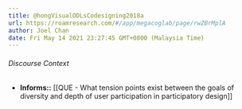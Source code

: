 ```yaml
---
title: @hongVisualODLsCodesigning2018a
url: https://roamresearch.com/#/app/megacoglab/page/rwZBrMplA
author: Joel Chan
date: Fri May 14 2021 23:27:45 GMT+0800 (Malaysia Time)
---
```




###### Discourse Context

- **Informs::** [[QUE - What tension points exist between the goals of diversity and depth of user participation in participatory design]]
